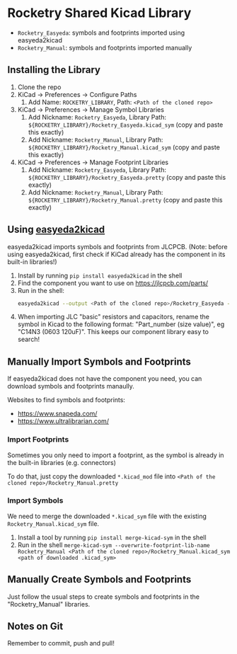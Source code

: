 # Rocketry Shared Kicad Library

- `Rocketry_Easyeda`: symbols and footprints imported using easyeda2kicad
- `Rocketry_Manual`: symbols and footprints imported manually

## Installing the Library

1. Clone the repo 
2. KiCad -> Preferences -> Configure Paths
   1. Add Name: `ROCKETRY_LIBRARY`, Path: `<Path of the cloned repo>`
3. KiCad -> Preferences -> Manage Symbol Libraries
   1. Add Nickname: `Rocketry_Easyeda`, Library Path: `${ROCKETRY_LIBRARY}/Rocketry_Easyeda.kicad_sym` (copy and paste this exactly)
   2. Add Nickname: `Rocketry_Manual`, Library Path: `${ROCKETRY_LIBRARY}/Rocketry_Manual.kicad_sym` (copy and paste this exactly)
4. KiCad -> Preferences -> Manage Footprint Libraries
   1. Add Nickname: `Rocketry_Easyeda`, Library Path: `${ROCKETRY_LIBRARY}/Rocketry_Easyeda.pretty` (copy and paste this exactly)
   2. Add Nickname: `Rocketry_Manual`, Library Path: `${ROCKETRY_LIBRARY}/Rocketry_Manual.pretty` (copy and paste this exactly)

## Using [easyeda2kicad](https://pypi.org/project/easyeda2kicad/)

easyeda2kicad imports symbols and footprints from JLCPCB. (Note: before using easyeda2kicad, first check if KiCad already has the component in its built-in libraries!)

1. Install by running `pip install easyeda2kicad` in the shell
2. Find the component you want to use on https://jlcpcb.com/parts/
3. Run in the shell:
   ```sh
   easyeda2kicad --output <Path of the cloned repo>/Rocketry_Easyeda --symbol --footprint --lcsc_id=<Component ID, starts with C>
   ```
4. When importing JLC "basic" resistors and capacitors, rename the symbol in Kicad to the following format: "Part_number (size value)", eg "C14N3 (0603 120uF)".
   This keeps our component library easy to search!

## Manually Import Symbols and Footprints

If easyeda2kicad does not have the component you need, you can download symbols and footprints manaully.

Websites to find symbols and footprints:

- https://www.snapeda.com/
- https://www.ultralibrarian.com/

### Import Footprints

Sometimes you only need to import a footprint, as the symbol is already in the built-in libraries (e.g. connectors)

To do that, just copy the downloaded `*.kicad_mod` file into `<Path of the cloned repo>/Rocketry_Manual.pretty`

### Import Symbols

We need to merge the downloaded `*.kicad_sym` file with the existing `Rocketry_Manual.kicad_sym` file.

1. Install a tool by running `pip install merge-kicad-sym` in the shell
2. Run in the shell `merge-kicad-sym --overwrite-footprint-lib-name Rocketry_Manual <Path of the cloned repo>/Rocketry_Manual.kicad_sym <path of downloaded .kicad_sym>`

## Manually Create Symbols and Footprints

Just follow the usual steps to create symbols and footprints in the "Rocketry_Manual" libraries.

## Notes on Git

Remember to commit, push and pull!
